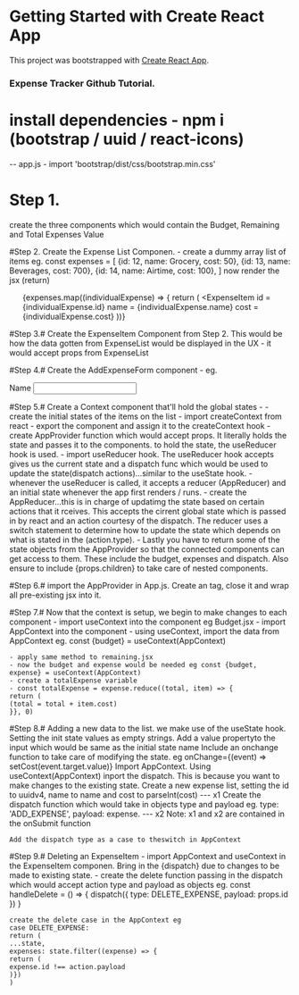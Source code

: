 # Getting Started with Create React App

This project was bootstrapped with [Create React App](https://github.com/facebook/create-react-app).


### Expense Tracker Github Tutorial.

# install dependencies - npm i (bootstrap / uuid / react-icons)

-- app.js - import 'bootstrap/dist/css/bootstrap.min.css'

# Step 1.
create the three components which would contain the Budget, Remaining and Total Expenses Value

#Step 2.
Create the Expense List Componen. 
	- create a dummy array list of items eg.
	const expenses = [
        {id: 12, name: Grocery, cost: 50},
        {id: 13, name: Beverages, cost: 700},
        {id: 14, name: Airtime, cost: 100},
    ]
	now render the jsx (return)
	<ul>
	{expenses.map((individualExpense) => {
	return (
	<ExpenseItem id = {individualExpense.id} name = {individualExpense.name} cost = {individualExpense.cost}
	))}
	 </ul>

#Step 3.# Create the ExpenseItem Component from Step 2. This would be how the data gotten from ExpenseList would be displayed in the UX
	- it would accept props from ExpenseList
	
#Step 4.# Create the AddExpenseForm component
	- eg.  <div className="col-sm">
            	  <label htmlFor="name">Name</label>
           	  <input type="text" required className='form-control' id='name' />
               </div>

#Step 5.# Create a Context component that'll hold the global states - 
	- create the initial states of the items on the list
	- import createContext from react
	- export the component and assign it to the createContext hook 
	- create AppProvider function which would accept props. It literally holds the state and passes it to the components. to hold the state, the useReducer hook is used.
	- import useReducer hook. The useReducer hook accepts gives us the current state and a dispatch func which would be used to update the state(dispatch actions)...similar to the useState hook.
	- whenever the useReducer is called, it accepts a reducer (AppReducer) and an initial state whenever the app first renders / runs.
	- create the AppReducer...this is in charge of updatimg the state based on certain actions that it rceives. This accepts the cirrent global state which is passed in by react and an action courtesy of the dispatch. 
	 The reducer uses a switch statement to determine how to update the state which depends on what is stated in the (action.type).
	- Lastly you have to return some of the state objects from the AppProvider so that the connected components can get access to them. These include the budget, expenses and dispatch. Also ensure to include {props.children} to take care of nested components.

#Step 6.# import the AppProvider in App.js. Create an <AppProvider> tag, close it and wrap all pre-existing jsx into it.

#Step 7.# Now that the context is setup, we begin to make changes to each component
	- import useContext into the component eg Budget.jsx
	- import AppContext into the component
	- using useContext, import the data from AppContext eg. const {budget} = useContext(AppContext)

	- apply same method to remaining.jsx
	- now the budget and expense would be needed eg const {budget, expense} = useContext(AppContext)
	- create a totalExpense variable
	- const totalExpense = expense.reduce((total, item) => {
	return (
	(total = total + item.cost)
	}}, 0) 

#Step 8.# Adding a new data to the list. we make use of the useState hook.
	Setting the init state values as empty strings. Add a value propertyto the input which would be same as the initial state name
	Include an onchange function to take care of modifying the state. eg onChange={(event) => setCost(event.target.value)}
	Import AppContext. Using useContext(AppContext) inport the dispatch. This is because you want to make changes to the existing state.
	Create a new expense list, setting the id to uuidv4, name to name and cost to parseInt(cost) --- x1
	Create the dispatch function which would take in objects type and payload eg.  type: 'ADD_EXPENSE', payload: expense. --- x2
	Note: x1 and x2 are contained in the onSubmit function

	Add the dispatch type as a case to theswitch in AppContext

#Step 9.# Deleting an ExpenseItem
	- import AppContext and useContext in the ExpenseItem componen. Bring in the {dispatch} due to changes to be made to existing state.
	- create the delete function passing in the dispatch which would accept action type and payload as objects eg.
	const handleDelete = () => {
	dispatch({
	type: DELETE_EXPENSE,
	payload: props.id
	})
	}

	create the delete case in the AppContext eg
	case DELETE_EXPENSE: 
	return (
	...state,
	expenses: state.filter((expense) => {
	return (
	expense.id !== action.payload
	)})
	)


	
	



























